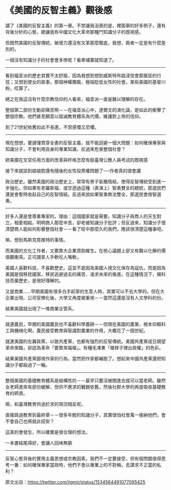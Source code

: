 # 《美國的反智主義》觀後感

讀了《美國的反智主義》的第一章。不禁讓我沮喪的是，裡面舉的好多例子，還有背後分析的心態，總讓我有中國文化大革命那種鬥知識分子的既視感。

但既然美國的反智傳統，破壞力還沒有文革那麼徹底，我想，兩者一定是有什麼差別的。

一個沒有知識分子的社會會多慘呢？看柬埔寨就知道了。

---

看到福音派的歷史其實不太舒服，因為我想到想到威斯特布路浸信會那瘋狂的行徑；又想到使女的故事，那個神權獨裁、極端貶低女性的社會。某些美國的基督川粉，哎算了。

總之在我這沒有什麼宗教信仰的人看來，福音派一直是難以理解的存在。

整個第二部份生動卻痛苦啊－－在福音派心中，達爾文的演化論，是如此的衝擊了整個宗教。他們甚至願意以毀滅教育體系為代價，維護對上帝的信仰。

到了21世紀依舊如此不長進，不禁感慨又恐懼。

---

現在想想，要讀懂貫穿全書的反智主義，就不能迴避一個大問題：如何確保專家與知識分子，不會利用自身的專業知識，反過來危害整個社會？

欸美國在文官任用方面的改革與杆格怎麼有股臺灣公務人員考試的既視感

接下來就談到娘娘腔還有隨後的女性投票權問題了──作者真的很會講

政治歷史。雖然美國的政治歷史上，常常有男子氣概情結，使得反智傳統受到進一步強化。但如果有老羅斯福、或甘迺迪這種（表演上）智勇雙全的總統，那選民們還是會暫時收起自己的反智情結。反過來說如果智勇無法雙全，那選民會捨智選勇。

---

好多人還是會尊重專家的。理由：這個國家就是需要。知識分子與商人的天生對立，相愛相殺。明明商人那麼辛苦，卻老被知識分子批評；但反過來，知識分子很清楚商人能如何影響整個社會－－看了旺中那麼久的我們，應該很清楚這種事吧。

嘛，想到馬斯克買推特的事情。

而美國的文化工作者，又要靠大企業資助維生。在核心議題上卻又有難以化解的價值觀衝突。正可謂拿人手軟吃人嘴軟。

美國人喜歡科技，不喜歡歷史。這並不是因為美國人視文化保存為寇仇，而是因為美國是個移民國家。移民逃避過去的痛苦、渴求未來的推進。在這種情況下，擁科技而棄歷史，是很好理解的。

又是商業……早期美國有很多白手起家的生意人時，其實可以不去大學的。但在大企業出現、公司官僚化後，大學又再度被重視－－當然這還是沒有人文學科的份。

結果美國就出現了一堆商業企管系。

---

就連農民，早期的美國農民也不喜歡科學農耕－－但現在美國的農業，根本仰賴科工與機械化啊。農民接受教育與智識對農業的作用，大概花了一個世紀。

就連美國的左翼政黨，以致共產黨，也都有強烈的反智傳統。美國共產黨成日期望革命來臨，卻認為革命「要靠來福槍」。有種毛澤東「槍桿子裡出政權」的色彩。

結果美國共產黨鄙視作家的行為，當然把作家都嚇跑了。想起來中國共產黨還把知識分子都殺過了一輪。

---

整個美國的基礎教育體系是結構性的－－最早只要沒被關進去就可以當老師。雖然女老師進來有部份緩解，但供不應求的難題依舊。然後社群大學的再度吸收基礎教育的師資。

嘛，和臺灣教育供過於求的現況相反呢。

直接跳過教育到最終章－－很多年輕的知識分子，其實很怕社會萬一接納他們，會不會自己也將就此招安？

這真的會發生，所以確實是很合理的想法。

一本書結尾得好，會讓人回味無窮

---

反智心態背後的實用主義思想或宗教因素，我們不一定要接受，但有個問題值得思考一番：如何確保專家當政時，他們不會以專業上的不對稱，去謀求不正當的私利？

原文出自：<https://twitter.com/iigmir/status/1534564491077095425>
